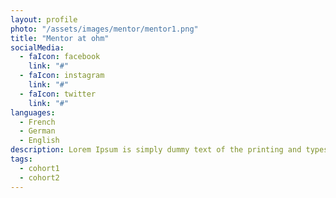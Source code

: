```yaml
---
layout: profile
photo: "/assets/images/mentor/mentor1.png"
title: "Mentor at ohm"
socialMedia:
  - faIcon: facebook
    link: "#"
  - faIcon: instagram
    link: "#"
  - faIcon: twitter
    link: "#"
languages:
  - French
  - German
  - English
description: Lorem Ipsum is simply dummy text of the printing and typesetting industry.
tags:
  - cohort1
  - cohort2
---
```

